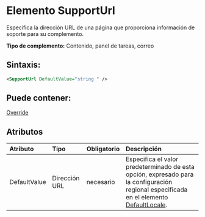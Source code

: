 
# <a name="supporturl-element"></a>Elemento SupportUrl
Especifica la dirección URL de una página que proporciona información de soporte para su complemento.

 **Tipo de complemento:** Contenido, panel de tareas, correo


## <a name="syntax:"></a>Sintaxis:


```XML
<SupportUrl DefaultValue="string " />
```


## <a name="can-contain:"></a>Puede contener:

[Override](../../reference/manifest/override.md)


## <a name="attributes"></a>Atributos



|**Atributo**|**Tipo**|**Obligatorio**|**Descripción**|
|:-----|:-----|:-----|:-----|
|DefaultValue|Dirección URL|necesario|Especifica el valor predeterminado de esta opción, expresado para la configuración regional especificada en el elemento [DefaultLocale](../../reference/manifest/defaultlocale.md).|

